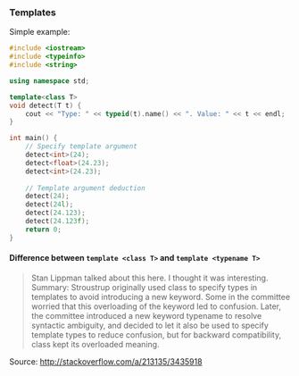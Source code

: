 ### Templates

Simple example:
```C++
#include <iostream>
#include <typeinfo>
#include <string>

using namespace std;

template<class T>
void detect(T t) {
    cout << "Type: " << typeid(t).name() << ". Value: " << t << endl;
}

int main() {
    // Specify template argument
    detect<int>(24);
    detect<float>(24.23);
    detect<int>(24.23);
    
    // Template argument deduction
    detect(24);
    detect(24l);
    detect(24.123);
    detect(24.123f);
    return 0;
}
```

#### Difference between `template <class T>` and `template <typename T>`

> Stan Lippman talked about this here. I thought it was interesting.
> Summary: Stroustrup originally used class to specify types in templates to avoid introducing a new keyword. 
> Some in the committee worried that this overloading of the keyword led to confusion. Later, the committee 
> introduced a new keyword typename to resolve syntactic ambiguity, and decided to let it also be used to specify 
> template types to reduce confusion, but for backward compatibility, class kept its overloaded meaning.

Source: http://stackoverflow.com/a/213135/3435918
